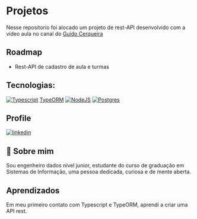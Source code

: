 
# Projetos

Nesse repositorio foi alocado um projeto de rest-API desenvolvido com a video aula no canal do [Guido Cerqueira](https://www.youtube.com/@guidocerqueira)
## Roadmap

- Rest-API de cadastro de aula e turmas


## Tecnologias:
[![Typescript](https://img.shields.io/badge/typescript-%23007ACC.svg?style=for-the-badge&logo=typescript&logoColor=white)](https://www.typescriptlang.org/)
[TypeORM](https://typeorm.io/)
[![NodeJS](https://img.shields.io/badge/node.js-6DA55F?style=for-the-badge&logo=node.js&logoColor=white)](https://nodejs.org)
[![Postgres](https://img.shields.io/badge/postgres-%23316192.svg?style=for-the-badge&logo=postgresql&logoColor=white)](https://www.postgresql.org/)

##  Profile
[![linkedin](https://img.shields.io/badge/linkedin-0A66C2?style=for-the-badge&logo=linkedin&logoColor)](https://www.linkedin.com/in/oderlanfs/)

## 🚀 Sobre mim
Sou engenheiro dados nível junior, estudante do curso de graduação em Sistemas de Informação, uma pessoa dedicada, curiosa e de mente aberta.

## Aprendizados

Em meu primeiro contato com Typescript e TypeORM, aprendi a criar uma API rest.
